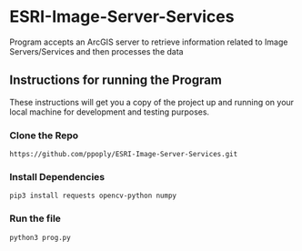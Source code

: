 # ESRI-Image-Server-Services

Program accepts an ArcGIS server to retrieve information related to Image Servers/Services and then processes the data

## Instructions for running the Program

These instructions will get you a copy of the project up and running on your local machine for development and testing purposes.

### Clone the Repo

```
https://github.com/ppoply/ESRI-Image-Server-Services.git
```

### Install Dependencies

```
pip3 install requests opencv-python numpy
```

### Run the file

```
python3 prog.py
```

